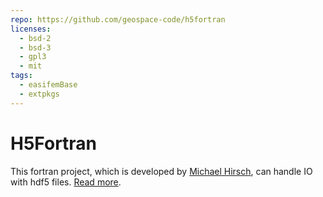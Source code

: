 ```yaml
---
repo: https://github.com/geospace-code/h5fortran
licenses:
  - bsd-2
  - bsd-3
  - gpl3
  - mit
tags:
  - easifemBase
  - extpkgs
---
```


# H5Fortran

This fortran project, which is developed by [Michael Hirsch](https://github.com/scivision), can handle IO with hdf5 files. [Read more](https://github.com/geospace-code/h5fortran).
